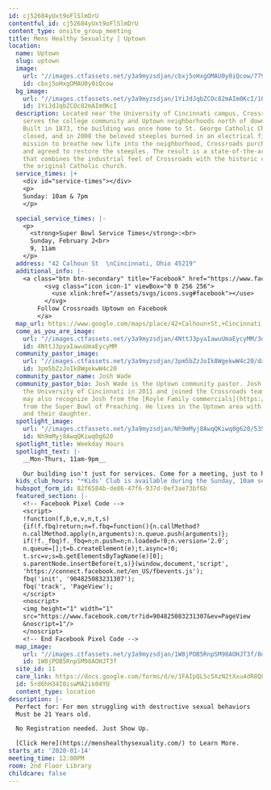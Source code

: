 ```yaml
---
id: cj52684yUxt9oFlSlmDrU
contentful_id: cj52684yUxt9oFlSlmDrU
content_type: onsite_group_meeting
title: Mens Healthy Sexuality | Uptown
location:
  name: Uptown
  slug: uptown
  image:
    url: "//images.ctfassets.net/y3a9myzsdjan/cbxj5oHxgOMAU0y0iQcow/779e11ec94593ab0225928e46adaa666/crossroads-church-locations-uptown2.jpg"
    id: cbxj5oHxgOMAU0y0iQcow
  bg_image:
    url: "//images.ctfassets.net/y3a9myzsdjan/1YiJdJqbZCOc82mAIm0KcI/104a51c26d87871a51a76c6ab7331bf8/crossroads-church-uptown-bg.jpg"
    id: 1YiJdJqbZCOc82mAIm0KcI
  description: Located near the University of Cincinnati campus, Crossroads Uptown
    serves the college community and Uptown neighborhoods north of downtown Cincinnati.
    Built in 1873, the building was once home to St. George Catholic Church. The church
    closed, and in 2008 the beloved steeples burned in an electrical fire. With a
    mission to breathe new life into the neighborhood, Crossroads purchased the building,
    and agreed to restore the steeples. The result is a state-of-the-art building
    that combines the industrial feel of Crossroads with the historic character of
    the original Catholic church.
  service_times: |+
    <div id="service-times"></div>
    <p>
    Sunday: 10am & 7pm
    </p>

  special_service_times: |-
    <p>
      <strong>Super Bowl Service Times</strong>:<br>
      Sunday, February 2<br>
      9, 11am
    </p>
  address: "42 Calhoun St  \nCincinnati, Ohio 45219"
  additional_info: |-
    <a class="btn btn-secondary" title="Facebook" href="https://www.facebook.com/Crossroads-Uptown-1948545472109437/">
          <svg class="icon icon-1" viewBox="0 0 256 256">
            <use xlink:href="/assets/svgs/icons.svg#facebook"></use>
          </svg>
        Follow Crossroads Uptown on Facebook
        </a>
  map_url: https://www.google.com/maps/place/42+Calhoun+St,+Cincinnati,+OH+45219/@39.128289,-84.5150817,17z/data=!3m1!4b1!4m5!3m4!1s0x8841b3f2bfac6973:0x7a4c5355d732c7e6!8m2!3d39.128289!4d-84.512893
  come_as_you_are_image:
    url: "//images.ctfassets.net/y3a9myzsdjan/4NttJ3pyaIawuUmaEycyMM/3dfcc01867c451ac096e56e4099eef9a/crossroads-church-come-as-you-are.jpg"
    id: 4NttJ3pyaIawuUmaEycyMM
  community_pastor_image:
    url: "//images.ctfassets.net/y3a9myzsdjan/3pm5bZzJoIk8WgekwW4c20/da6df01c128a96af60a27631fd6a7807/crossroads-uptown-cp-josh-wade.jpg"
    id: 3pm5bZzJoIk8WgekwW4c20
  community_pastor_name: Josh Wade
  community_pastor_bio: Josh Wade is the Uptown community pastor. Josh graduated from
    the University of Cincinnati in 2011 and joined the Crossroads team in 2015. You
    may also recognize Josh from the [Royle Family commercials](https://www.youtube.com/watch?v=DQ0zIXSUhmo)
    from the Super Bowl of Preaching. He lives in the Uptown area with his wife, Tierra,
    and their daughter.
  spotlight_image:
    url: "//images.ctfassets.net/y3a9myzsdjan/Nh9mMyj8AwqQKiwq0g620/535c84c71175b977ee4fc365c23e1f0f/crossroads-church-open.jpg"
    id: Nh9mMyj8AwqQKiwq0g620
  spotlight_title: Weekday Hours
  spotlight_text: |-
    __Mon-Thurs, 11am-9pm__

    Our building isn't just for services. Come for a meeting, just to hang out with friends, or even for a quiet place to study or pray. Enjoy free coffee, wi-fi and plenty of couches.
  kids_club_hours: "*Kids' Club is available during the Sunday, 10am service*"
  hubspot_form_id: 82f6584b-de86-47f6-937d-0ef3ae73bf6b
  featured_section: |-
    <!-- Facebook Pixel Code -->
    <script>
    !function(f,b,e,v,n,t,s)
    {if(f.fbq)return;n=f.fbq=function(){n.callMethod?
    n.callMethod.apply(n,arguments):n.queue.push(arguments)};
    if(!f._fbq)f._fbq=n;n.push=n;n.loaded=!0;n.version='2.0';
    n.queue=[];t=b.createElement(e);t.async=!0;
    t.src=v;s=b.getElementsByTagName(e)[0];
    s.parentNode.insertBefore(t,s)}(window,document,'script',
    'https://connect.facebook.net/en_US/fbevents.js');
    fbq('init', '904825083231307');
    fbq('track', 'PageView');
    </script>
    <noscript>
    <img height="1" width="1"
    src="https://www.facebook.com/tr?id=904825083231307&ev=PageView
    &noscript=1"/>
    </noscript>
    <!-- End Facebook Pixel Code -->
  map_image:
    url: "//images.ctfassets.net/y3a9myzsdjan/1W8jPOB5RnpSM98AOHJT3f/8ddf47c148781ac7a56345726bc50b77/Screen_Shot_2019-11-15_at_2.37.55_PM.png"
    id: 1W8jPOB5RnpSM98AOHJT3f
  site_id: 11
  care_link: https://docs.google.com/forms/d/e/1FAIpQLSc5XzN2tXxu4dR8Q8xoH9qXgagINeH_taNpVBla7V2I4YB-vw/viewform
  id: 5rd6hH34I0iswMA2ik04YU
  content_type: location
description: |-
  Perfect for: For men struggling with destructive sexual behaviors
  Must be 21 Years old.

  No Registration needed. Just Show Up.

  [Click Here](https://menshealthysexuality.com/) to Learn More.
starts_at: '2020-01-14'
meeting_time: 12:00PM
room: 2nd Floor Library
childcare: false
---
```


